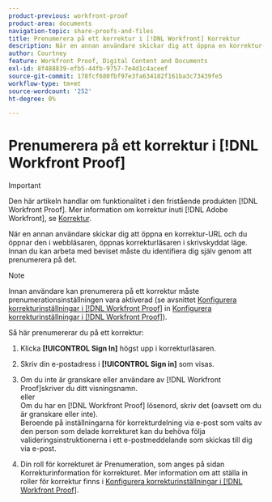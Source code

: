 ```yaml
---
product-previous: workfront-proof
product-area: documents
navigation-topic: share-proofs-and-files
title: Prenumerera på ett korrektur i [!DNL Workfront] Korrektur
description: När en annan användare skickar dig att öppna en korrektur-URL och du öppnar den i webbläsaren, öppnas korrekturläsaren i skrivskyddat läge. Innan du kan arbeta med beviset måste du identifiera dig själv genom att prenumerera på det.
author: Courtney
feature: Workfront Proof, Digital Content and Documents
exl-id: 8f488839-efb5-44fb-9757-7e4d1c4aceef
source-git-commit: 178fcf680fbf97e3fa634182f161ba3c73439fe5
workflow-type: tm+mt
source-wordcount: '252'
ht-degree: 0%

---
```


# Prenumerera på ett korrektur i [!DNL Workfront Proof]

>[!IMPORTANT]
>
>Den här artikeln handlar om funktionalitet i den fristående produkten [!DNL Workfront Proof]. Mer information om korrektur inuti [!DNL Adobe Workfront], se [Korrektur](../../../review-and-approve-work/proofing/proofing.md).

När en annan användare skickar dig att öppna en korrektur-URL och du öppnar den i webbläsaren, öppnas korrekturläsaren i skrivskyddat läge. Innan du kan arbeta med beviset måste du identifiera dig själv genom att prenumerera på det.

>[!NOTE]
>
>Innan användare kan prenumerera på ett korrektur måste prenumerationsinställningen vara aktiverad (se avsnittet [Konfigurera korrekturinställningar i [!DNL Workfront Proof]](../../../workfront-proof/wp-work-proofsfiles/manage-your-work/configure-proof-settings.md) in [Konfigurera korrekturinställningar i [!DNL Workfront Proof]](../../../workfront-proof/wp-work-proofsfiles/manage-your-work/configure-proof-settings.md)).

Så här prenumererar du på ett korrektur:

1. Klicka **[!UICONTROL Sign In]** högst upp i korrekturläsaren.
1. Skriv din e-postadress i **[!UICONTROL Sign in]** som visas.
1. Om du inte är granskare eller användare av [!DNL Workfront Proof]skriver du ditt visningsnamn.\
   eller\
   Om du har en [!DNL Workfront Proof] lösenord, skriv det (oavsett om du är granskare eller inte).\
   Beroende på inställningarna för korrekturdelning via e-post som valts av den person som delade korrekturet kan du behöva följa valideringsinstruktionerna i ett e-postmeddelande som skickas till dig via e-post.

1. Din roll för korrekturet är Prenumeration, som anges på sidan Korrekturinformation för korrekturet. Mer information om att ställa in roller för korrektur finns i [Konfigurera korrekturinställningar i [!DNL Workfront Proof]](../../../workfront-proof/wp-work-proofsfiles/manage-your-work/configure-proof-settings.md).
